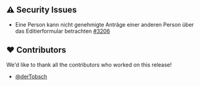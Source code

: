## ⚠️ Security Issues

- Eine Person kann nicht genehmigte Anträge einer anderen Person über das Editierformular betrachten [#3206](https://github.com/synyx/urlaubsverwaltung/issues/3206)

## ❤️ Contributors

We'd like to thank all the contributors who worked on this release!

- [@derTobsch](https://github.com/derTobsch)
